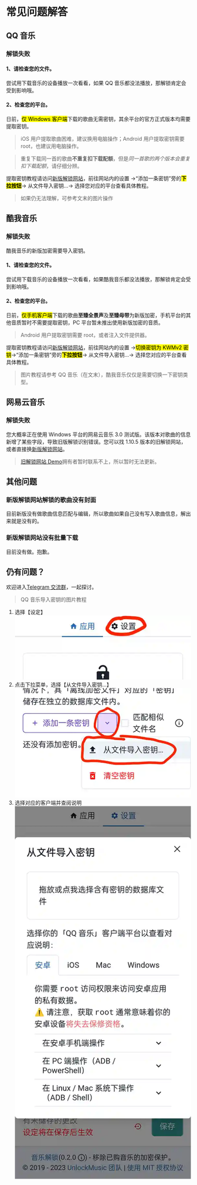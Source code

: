 # 常见问题解答

## QQ 音乐

### 解锁失败

#### 1、请检查您的文件。

尝试用下载音乐的设备播放一次看看，如果 QQ 音乐都没法播放，那解锁肯定会受到影响哦。

#### 2、检查您的平台。

日前，<mark>仅 Windows 客户端</mark>下载的歌曲无需密钥，其余平台的官方正式版本均需要提取密钥。

> iOS 用户提取歌曲困难，建议换用电脑操作；Android 用户提取密钥需要 root，也建议用电脑操作。

> 重复下载同一首的歌曲**不重复扣下载配额**，但是*同一首歌的两个版本会重复扣下载配额*，请仔细分辨。

提取密钥教程请访问[新版解锁网站](https://um-react.netlify.app/)，前往网站内的设置 →“添加一条密钥”旁的<mark>**下拉按钮**</mark>→ 从文件导入密钥…→ 选择您对应的平台查看具体教程。

> 如果仍无法理解，可参考文末的图片操作

## 酷我音乐

### 解锁失败

酷我音乐的新版加密需要导入密钥。

#### 1、请检查您的文件。

尝试用下载音乐的设备播放一次看看，如果酷我音乐都没法播放，那解锁肯定会受到影响哦。

#### 2、检查您的平台。

日前，<mark>仅手机客户端</mark>下载的歌曲**至臻全景声**及**至臻母带**为新版加密，手机平台的其他音质暂时不需要提取密钥，PC 平台暂未推出使用新版加密的音质。

> Android 用户提取密钥需要 root，或者注入文件提供器。

提取密钥教程请访问[新版解锁网站](https://um-react.netlify.app/)，前往网站内的设置 →<mark>切换密钥为 KWMv2 密钥</mark>→“添加一条密钥”旁的<mark>**下拉按钮**</mark>→ 从文件导入密钥…→ 选择您对应的平台查看具体教程。

> 图片教程请参考 QQ 音乐（在文末），酷我音乐仅仅是需要切换一下密钥类型。

## 网易云音乐

### 解锁失败

您大概率正在使用 Windows 平台的网易云音乐 3.0 测试版。该版本对歌曲的信息新增了某些字段，导致旧版解锁识别错误。您可以找 1.10.5 版本的旧解锁网站，或者直接换[新版解锁网站](https://um-react.netlify.app/)。

> [旧解锁网站 Demo](https://demo.unlock-music.dev/)拥有者暂时联系不上，所以暂时无法更新。

## 其他问题

### 新版解锁网站解锁的歌曲没有封面

目前新版没有做歌曲信息匹配与编辑，所以歌曲如果自己没有写入歌曲信息，解出来就是没有的。

### 新版解锁网站没有批量下载

目前没有做。抱歉。

## 仍有问题？

欢迎进入[Telegram 交流群](https://t.me/unlock_music_chat)，一起探讨。

> QQ 音乐导入密钥的图片教程

1. 选择【设定】
   ![选择【设定】](./assets/faq_1_home.webp)
2. 点击下拉菜单，选择【从文件导入密钥…】
   ![点击下拉菜单，选择【从文件导入密钥…】](./assets/faq_2_import.webp)
3. 选择对应的客户端并查阅说明
   ![选择对应的客户端并查阅说明](./assets/faq_3_instructions.webp)
